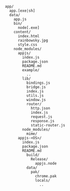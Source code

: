     app/
      app.[exe|sh]
      data/
        app.js
        bin/
          node[.exe]
        content/
          index.html
          rainbowsky.jpg
          style.css
        node_modules/
          appjs/
            index.js
            package.json
            README.md
            example/
              ..
            lib/
              bindings.js
              bridge.js
              index.js
              utils.js
              window.js
              router/
                http.json
                index.js
                request.js
                response.js
                static-router.js
            node_modules/
              mime/
          appjs-<OS>/
            index.js
            package.json
            README.md
              build/
                Release/
                  appjs.node
              data/
                pak/
                  chrome.pak
                  locals/
                    ..